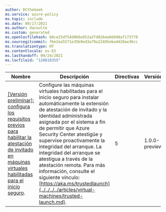 ```yaml
---
author: DCtheGeek
ms.service: azure-policy
ms.topic: include
ms.date: 09/17/2021
ms.author: dacoulte
ms.custom: generated
ms.openlocfilehash: b0ce25df54d966e952a2fd026ee66940af173770
ms.sourcegitcommit: f6e2ea5571e35b9ed3a79a22485eba4d20ae36cc
ms.translationtype: HT
ms.contentlocale: es-ES
ms.lasthandoff: 09/24/2021
ms.locfileid: "128618355"
---
```

|Nombre |Descripción |Directivas |Versión |
|---|---|---|---|
|[\[Versión preliminar\]: configura los requisitos previos para habilitar la atestación de invitado en máquinas virtuales habilitadas para el inicio seguro](https://github.com/Azure/azure-policy/blob/master/built-in-policies/policySetDefinitions/Trusted%20Launch/TrustedLaunch_GuestAttestationPrerequisites.json). |Configure las máquinas virtuales habilitadas para el inicio seguro para instalar automáticamente la extensión de atestación de invitado y la identidad administrada asignada por el sistema a fin de permitir que Azure Security Center atestigüe y supervise proactivamente la integridad del arranque. La integridad del arranque se atestigua a través de la atestación remota. Para más información, consulte el siguiente vínculo: [https://aka.ms/trustedlaunch](../../../../articles/virtual-machines/trusted-launch.md). |5 |1.0.0-preview |